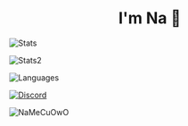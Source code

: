<h1 align="center">I'm Na 💖</h1>
<p> <img alt="Stats" src="https://github-readme-stats.vercel.app/api?username=NaMeCuOwO&count_private=true&show_icons=true&show_icons=true&theme=jolly" /> </p>
<p> <img alt="Stats2" src="https://github-readme-streak-stats.herokuapp.com/?user=NaMeCuOwO&theme=jolly" /> </p>
<p> <img alt="Languages" src="https://github-readme-stats.vercel.app/api/top-langs/?username=NaMeCuOwO&layout=compact&langs_count=10&show_icons=true&theme=jolly" /> </p>
<a href="https://discord.com/users/814449389002424322"><img src="https://lanyard.cnrad.dev/api/814449389002424322?borderRadius=20px&bg=00000000&idleMessage=Na%20yeu%20thai%20nhieu%20lam" alt="Discord" /></a>
<p> <img src="https://komarev.com/ghpvc/?username=NaMeCuOwO&label=Profile%20views&color=ff0080&style=flat" alt="NaMeCuOwO" /> </p>
